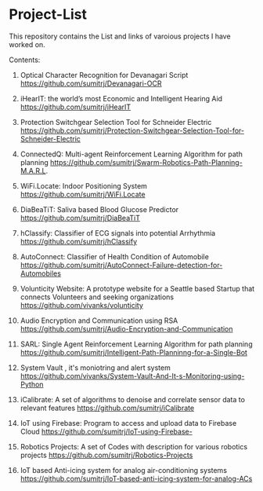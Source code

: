 # Project-List

This repository contains the List and links of varoious projects I have worked on.

Contents:

1. Optical Character Recognition for Devanagari Script 
https://github.com/sumitrj/Devanagari-OCR

2. iHearIT: the world’s most Economic and Intelligent Hearing Aid 
https://github.com/sumitrj/iHearIT

3. Protection Switchgear Selection Tool for Schneider Electric 
https://github.com/sumitrj/Protection-Switchgear-Selection-Tool-for-Schneider-Electric

4. ConnectedQ: Multi-agent Reinforcement Learning Algorithm for path planning 
https://github.com/sumitrj/Swarm-Robotics-Path-Planning-M.A.R.L.

5. WiFi.Locate: Indoor Positioning System
https://github.com/sumitrj/WiFi.Locate

6. DiaBeaTiT: Saliva based Blood Glucose Predictor 
https://github.com/sumitrj/DiaBeaTiT

7. hClassify: Classifier of ECG signals into potential Arrhythmia 
https://github.com/sumitrj/hClassify

8. AutoConnect: Classifier of Health Condition of Automobile 
https://github.com/sumitrj/AutoConnect-Failure-detection-for-Automobiles

9. Volunticity Website: A prototype website for a Seattle based Startup that connects Volunteers and seeking organizations https://github.com/vivanks/volunticity

10. Audio Encryption and Communication using RSA 
https://github.com/sumitrj/Audio-Encryption-and-Communication

11. SARL: Single Agent Reinforcement Learning Algorithm for path planning
https://github.com/sumitrj/Intelligent-Path-Planninng-for-a-Single-Bot

12. System Vault , it's moniotring and alert system 
https://github.com/vivanks/System-Vault-And-It-s-Monitoring-using-Python

13. iCalibrate: A set of algorithms to denoise and correlate sensor data to relevant features
https://github.com/sumitrj/iCalibrate

14. IoT using Firebase: Program to access and upload data to Firebase Cloud
https://github.com/sumitrj/IoT-using-Firebase-

15. Robotics Projects: A set of Codes with description for various robotics projects
https://github.com/sumitrj/Robotics-Projects

16. IoT based Anti-icing system for analog air-conditioning systems
https://github.com/sumitrj/IoT-based-anti-icing-system-for-analog-ACs


